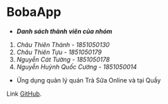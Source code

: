 # BobaApp

* ***Danh sách thành viên của nhóm***

1. *Châu Thiên Thành - 1851050130*
2. *Châu Thiên Tựu - 1851050179*
3. *Nguyễn Cát Tường - 1851050178*
4. *Nguyễn Huỳnh Quốc Cường - 1851050014*

* Ứng dụng quản lý quán Trà Sữa Online và tại Quầy

Link [GitHub](https://github.com/ThienThanh2911/BobaApp).
